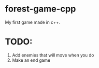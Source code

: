 # forest-game-cpp
My first game made in c++.
<h1>TODO:</h1>
<ol>
<li>
Add enemies that will move when you do
</li>
<li>
Make an end game
</li>
</ol>
